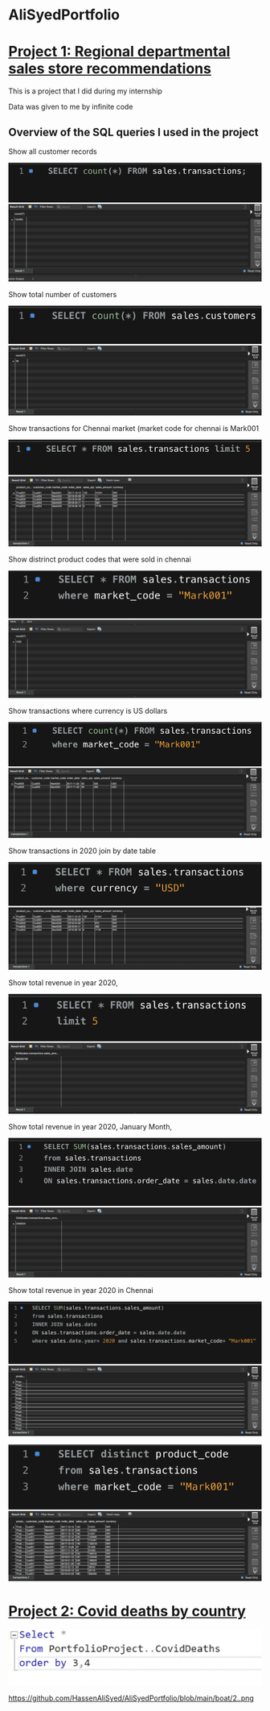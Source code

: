  # AliSyedPortfolio

# [Project 1: Regional departmental sales store recommendations](https://github.com/HassenAliSyed/AliSyedPortfolio)

This is a project that I did during my internship

Data was given to me by infinite code

## Overview of the SQL queries I used in the project

Show all customer records

![](/boat/1.png) 
![](/boat/Screenshot%202022-12-30%20at%2000.46.10.png)

Show total number of customers

![](/boat/2.png)
![](/boat/Screenshot%202022-12-30%20at%2000.46.32.png)

Show transactions for Chennai market (market code for chennai is Mark001

![](/boat/3.png)
![](/boat/Screenshot%202022-12-30%20at%2000.46.45.png)

Show distrinct product codes that were sold in chennai

![](/boat/4.png)
![](/boat/Screenshot%202022-12-30%20at%2000.47.02.png)

Show transactions where currency is US dollars

![](/boat/5.png)
![](/boat/Screenshot%202022-12-30%20at%2000.47.10.png)

Show transactions in 2020 join by date table

![](/boat/6.png)
![](/boat/Screenshot%202022-12-30%20at%2000.47.18.png)

Show total revenue in year 2020,

![](/boat/7.png)
![](/boat/Screenshot%202022-12-30%20at%2000.47.25.png)

Show total revenue in year 2020, January Month,

![](/boat/8.png)
![](/boat/Screenshot%202022-12-30%20at%2000.47.31.png)

Show total revenue in year 2020 in Chennai

![](/boat/9.png)
![](/boat/Screenshot%202022-12-30%20at%2000.47.41.png)

![](/boat/10.png)
![](/boat/Screenshot%202022-12-30%20at%2001.43.47.png)


# [Project 2: Covid deaths by country](https://github.com/HassenAliSyed/AliSyedPortfolio)

![](/boat/1..png)

https://github.com/HassenAliSyed/AliSyedPortfolio/blob/main/boat/2..png


